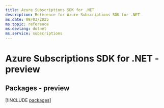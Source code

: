 ```yaml
---
title: Azure Subscriptions SDK for .NET
description: Reference for Azure Subscriptions SDK for .NET
ms.date: 09/03/2025
ms.topic: reference
ms.devlang: dotnet
ms.service: subscriptions
---
```

# Azure Subscriptions SDK for .NET - preview
## Packages - preview
[!INCLUDE [packages](subscriptions-index.md)]